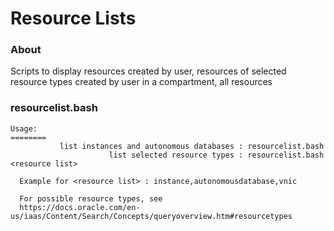 # Resource Lists
### About
Scripts to display resources created by user, resources of selected resource types created by user in a compartment, all resources

### resourcelist.bash
```
Usage:
========
           list instances and autonomous databases : resourcelist.bash
                      list selected resource types : resourcelist.bash <resource list>

  Example for <resource list> : instance,autonomousdatabase,vnic

  For possible resource types, see
  https://docs.oracle.com/en-us/iaas/Content/Search/Concepts/queryoverview.htm#resourcetypes

```

